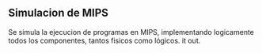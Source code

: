 ## Simulacion de MIPS

Se simula la ejecucion de programas en  MIPS, implementando logicamente todos los componentes, tantos fisicos como lógicos.
it out.
